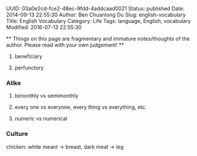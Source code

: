 UUID: 03a0e2cd-fce2-48ec-9fdd-4addcaad0021
Status: published
Date: 2014-09-13 22:55:30
Author: Ben Chuanlong Du
Slug: english-vocabulary
Title: English Vocabulary
Category: Life
Tags: language, English, vocabulary
Modified: 2016-07-13 22:55:30

**
Things on this page are
fragmentary and immature notes/thoughts of the author.
Please read with your own judgement!
**

1. beneficiary

2. perfunctory


### Alike

1. bimonthly vs semimonthly

2. every one vs everyone, every thing vs everything, etc.

3. numeric vs numerical

### Culture
chicken: white meant -> breast, dark meat -> leg

